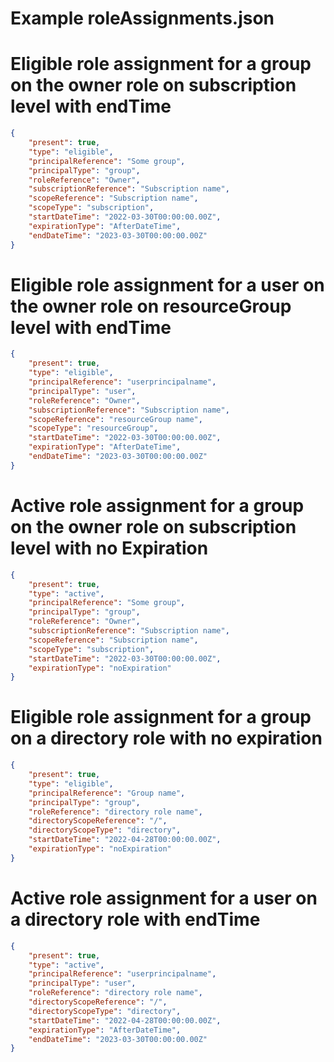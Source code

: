 # Example roleAssignments.json

# Eligible role assignment for a group on the owner role on subscription level with endTime
```json
{
    "present": true,
    "type": "eligible",
    "principalReference": "Some group",
    "principalType": "group",
    "roleReference": "Owner",
    "subscriptionReference": "Subscription name",
    "scopeReference": "Subscription name",
    "scopeType": "subscription",
    "startDateTime": "2022-03-30T00:00:00.00Z",
    "expirationType": "AfterDateTime",
    "endDateTime": "2023-03-30T00:00:00.00Z"
}
```

# Eligible role assignment for a user on the owner role on resourceGroup level with endTime

```json
{
    "present": true,
    "type": "eligible",
    "principalReference": "userprincipalname",
    "principalType": "user",
    "roleReference": "Owner",
    "subscriptionReference": "Subscription name",
    "scopeReference": "resourceGroup name",
    "scopeType": "resourceGroup",
    "startDateTime": "2022-03-30T00:00:00.00Z",
    "expirationType": "AfterDateTime",
    "endDateTime": "2023-03-30T00:00:00.00Z"
}
```

# Active role assignment for a group on the owner role on subscription level with no Expiration
```json
{
    "present": true,
    "type": "active",
    "principalReference": "Some group",
    "principalType": "group",
    "roleReference": "Owner",
    "subscriptionReference": "Subscription name",
    "scopeReference": "Subscription name",
    "scopeType": "subscription",
    "startDateTime": "2022-03-30T00:00:00.00Z",
    "expirationType": "noExpiration"
}
```

# Eligible role assignment for a group on a directory role with no expiration
```json
{
    "present": true,
    "type": "eligible",
    "principalReference": "Group name",
    "principalType": "group",
    "roleReference": "directory role name",
    "directoryScopeReference": "/",
    "directoryScopeType": "directory",
    "startDateTime": "2022-04-28T00:00:00.00Z",
    "expirationType": "noExpiration"
}
```

# Active role assignment for a user on a directory role with endTime
```json
{
    "present": true,
    "type": "active",
    "principalReference": "userprincipalname",
    "principalType": "user",
    "roleReference": "directory role name",
    "directoryScopeReference": "/",
    "directoryScopeType": "directory",
    "startDateTime": "2022-04-28T00:00:00.00Z",
    "expirationType": "AfterDateTime",
    "endDateTime": "2023-03-30T00:00:00.00Z"
}
```